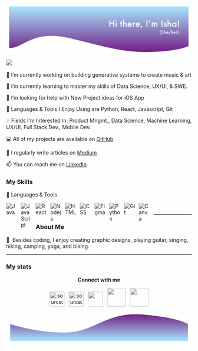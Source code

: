 <img src="webTop.png" alt="Home image">

![](https://komarev.com/ghpvc/?username=ishasharmax&color=red)

🔭 I’m currently working on building generative systems to create music & art

🌱 I’m currently learning to master my skills of Data Science, UX/UI, & SWE.

🤝 I’m looking for help with New Project ideas for iOS App
 
🙋 Languages & Tools I Enjoy Using are Python, React, Javascript, Git
 
💡 Fields I'm Interested In: Product Mngmt., Data Science, Machine Learning, UX/UI, Full Stack Dev., Mobile Dev.

💻 All of my projects are available on [GitHub](https://github.com/ishasharmax) 

📝 I regularly write articles on [Medium](https://ishasharmax.medium.com/)

📫 You can reach me on [LinkedIn](https://www.linkedin.com/in/ishasharmax/)

### My Skills

🧰 Languages & Tools

<img align="left" alt="Java" width="30px" style="padding-right:10px;" src="https://cdn.jsdelivr.net/gh/devicons/devicon/icons/java/java-original.svg"/>
<img align="left" alt="JavaScript" width="30px" style="padding-right:10px;" src="https://cdn.jsdelivr.net/gh/devicons/devicon/icons/javascript/javascript-plain.svg" />
<img align="left" alt="React" width="30px" style="padding-right:10px;" src="https://cdn.jsdelivr.net/gh/devicons/devicon@latest/icons/react/react-original-wordmark.svg" />
<img align="left" alt="Nodejs" width="30px" style="padding-right:10px;" src="https://cdn.jsdelivr.net/gh/devicons/devicon@latest/icons/nodejs/nodejs-original.svg" />
<img align="left" alt="HTML" width="30px" style="padding-right:10px;" src="https://cdn.jsdelivr.net/gh/devicons/devicon/icons/html5/html5-plain.svg" />
<img align="left" alt="CSS" width="30px" style="padding-right:10px;" src="https://cdn.jsdelivr.net/gh/devicons/devicon/icons/css3/css3-plain.svg" />
<img align="left" alt="Figma" width="30px" style="padding-right:10px;" src="https://cdn.jsdelivr.net/gh/devicons/devicon@latest/icons/figma/figma-original.svg" />
<img align="left" alt="Python" width="30px" style="padding-right:10px;" src="https://cdn.jsdelivr.net/gh/devicons/devicon/icons/python/python-plain.svg" />
<img align="left" alt="Git" width="30px" style="padding-right:10px;" src="https://cdn.jsdelivr.net/gh/devicons/devicon/icons/git/git-original.svg" />
<img align="left" alt="Canva" width="30px" style="padding-right:10px;" src="https://cdn.jsdelivr.net/gh/devicons/devicon@latest/icons/canva/canva-original.svg" />
<br/>
<hr>
 
### About Me
🦋  Besides coding, I enjoy creating graphic designs, playing guitar, singing, hiking, camping, yoga, and biking. <br/>
<hr> 

### My stats
  <p align="center"><b>Connect with me</b></p>
   <p align="center">
  <a href="https://linkedin.com/in/ishasharmax" target="_blank"><img src="https://i.imgur.com/kF9HMpz.png" width=40px height=40px title="source: imgur.com" /></a> &nbsp;  <a href="https://twitter.com/ishasharmax" target="_blank"><img src="https://i.imgur.com/G7yTDHP.png" width=40px height=40px title="source: imgur.com" /></a> &nbsp; <a href="https://stackoverflow.com/users/12647721/coder101" target="_blank"><img src="https://www.flaticon.com/svg/static/icons/svg/2111/2111628.svg" width="40" height="40"/> </a> &nbsp; <a href="https://www.hackerrank.com/ishasharmax?hr_r=1"><img src="https://repository-images.githubusercontent.com/231893793/cec60480-04a9-11eb-80c4-df7359d94047" width="50" height="50"/></a>  &nbsp;  <a href="[https://dribbble.com/ishasharmax](https://stackoverflow.com/users/12647721/isha)"> <img src="https://repository-images.githubusercontent.com/231893793/cec60480-04a9-11eb-80c4-df7359d94047" width="50" height="50"/></a> 
 </p>
      
<img src="web1.png" alt="End image">
